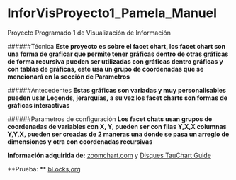 # InforVisProyecto1_Pamela_Manuel
Proyecto Programado 1 de Visualización de Información

######Técnica
**Este proyecto es sobre el facet chart, los facet chart son una forma de 
graficar que permite tener gráficas dentro de otras gráficas de forma recursiva
pueden ser utilizadas con gráficas dentro gráficas y con tablas de gráficas,
este usa un grupo de coordenadas que se mencionará en la sección de Parametros**

######Antecedentes
**Estas gráficas son variadas y muy personalisables pueden usar Legends, jerarquías,
a su vez los facet charts son formas de gráficas interactivas**

######Parametros de configuración
**Los facet chats usan grupos de coordenadas de variables con X, Y, pueden ser con 
filas Y,X,X columnas Y,Y,X, pueden ser creadas de 2 maneras una donde se pasa un
arreglo de dimensiones y otra con coordenadas recursivas**

**Información adquirida de:**
[zoomchart.com](https://zoomcharts.com/en/blog/) y
[Disques TauChart Guide](http://api.taucharts.com/basic/facet.html ) 

**Prueba: **
[bl.ocks,org](http://bl.ocks.org/Chechoshi/1fae3a2f0c0935b4d6bdb6af826974cd)
